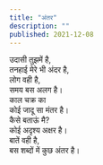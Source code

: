 ```yaml
---
title: "अंतर"
description: ""
published: 2021-12-08
---
```

उदासी तुझमें है,    
तनहाई मेरे भी अंदर है,    
लोग वही है,    
समय बस अलग है।    
काल चक्र का    
कोई जादू सा मंतर है।    
कैसे बताऊं मै?    
कोई अदृश्य अक्षर है।    
बातें वही है,    
बस शब्दों में कुछ अंतर है।    
